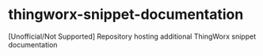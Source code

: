 # thingworx-snippet-documentation
[Unofficial/Not Supported] Repository hosting additional ThingWorx snippet documentation
